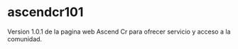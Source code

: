 # ascendcr101
Version 1.0.1 de la pagina web Ascend Cr para ofrecer servicio y acceso a la comunidad.
